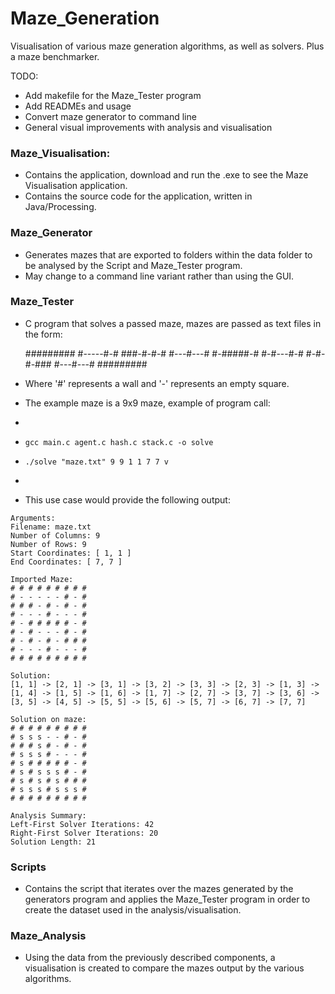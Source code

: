# Maze_Generation
Visualisation of various maze generation algorithms, as well as solvers. Plus a maze benchmarker.

TODO:
- Add makefile for the Maze_Tester program
- Add READMEs and usage
- Convert maze generator to command line
- General visual improvements with analysis and visualisation

### Maze_Visualisation:
- Contains the  application, download and run the .exe to see the Maze Visualisation application.
- Contains the source code for the application, written in Java/Processing.

### Maze_Generator
- Generates mazes that are exported to folders within the data folder to be analysed by the Script and Maze_Tester program.
- May change to a command line variant rather than using the GUI.

### Maze_Tester
- C program that solves a passed maze, mazes are passed as text files in the form:

  #########
  #-----#-#
  ###-#-#-#
  #---#---#
  #-#####-#
  #-#---#-#
  #-#-#-###
  #---#---#
  #########
  
- Where '#' represents a wall and '-' represents an empty square.
- The example maze is a 9x9 maze, example of program call:
- 
- ```gcc main.c agent.c hash.c stack.c -o solve```
- ```./solve "maze.txt" 9 9 1 1 7 7 v```
- 
- This use case would provide the following output:

```
Arguments:
Filename: maze.txt
Number of Columns: 9
Number of Rows: 9
Start Coordinates: [ 1, 1 ]
End Coordinates: [ 7, 7 ]

Imported Maze:
# # # # # # # # # 
# - - - - - # - # 
# # # - # - # - # 
# - - - # - - - # 
# - # # # # # - # 
# - # - - - # - # 
# - # - # - # # # 
# - - - # - - - # 
# # # # # # # # # 

Solution:
[1, 1] -> [2, 1] -> [3, 1] -> [3, 2] -> [3, 3] -> [2, 3] -> [1, 3] -> [1, 4] -> [1, 5] -> [1, 6] -> [1, 7] -> [2, 7] -> [3, 7] -> [3, 6] -> [3, 5] -> [4, 5] -> [5, 5] -> [5, 6] -> [5, 7] -> [6, 7] -> [7, 7]

Solution on maze:
# # # # # # # # # 
# s s s - - # - # 
# # # s # - # - # 
# s s s # - - - # 
# s # # # # # - # 
# s # s s s # - # 
# s # s # s # # # 
# s s s # s s s # 
# # # # # # # # # 

Analysis Summary:
Left-First Solver Iterations: 42
Right-First Solver Iterations: 20
Solution Length: 21
```

### Scripts
- Contains the script that iterates over the mazes generated by the generators program and applies the Maze_Tester program in order to create the dataset used in the analysis/visualisation.

### Maze_Analysis
- Using the data from the previously described components, a visualisation is created to compare the mazes output by the various algorithms.
